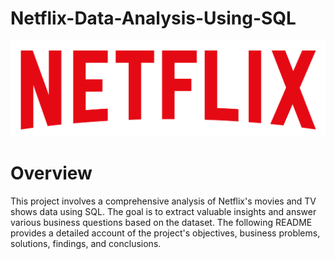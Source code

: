 # Netflix-Data-Analysis-Using-SQL
![Netflix_Logo](https://github.com/imroy20f3/Netflix-Data-Analysis-Using-SQL/blob/main/Netflix_logo.png)

# Overview
This project involves a comprehensive analysis of Netflix's movies and TV shows data using SQL. The goal is to extract valuable insights and answer various business questions based on the dataset. The following README provides a detailed account of the project's objectives, business problems, solutions, findings, and conclusions.

